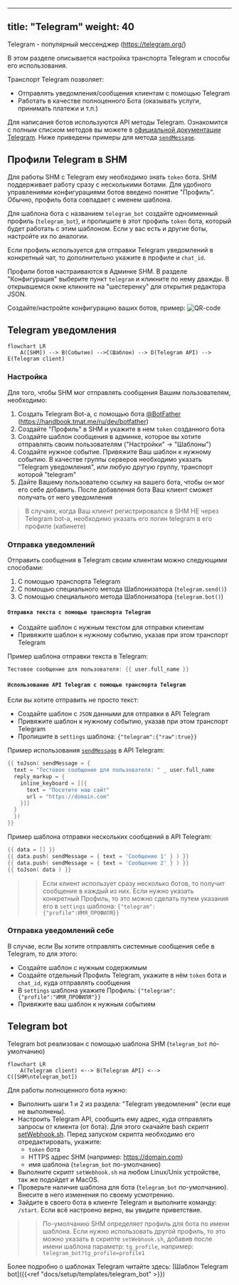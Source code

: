 
---
title: "Telegram"
weight: 40
---

Telegram - популярный мессенджер (https://telegram.org/)

В этом разделе описывается настройка транспорта Telegram и способы его использования.

Транспорт Telegram позволяет:
- Отправлять уведомления/сообщения клиентам с помощью Telegram
- Работать в качестве полноценного Бота (оказывать услуги, принимать платежи и т.п.)

Для написания ботов используются API методы Telegram. Ознакомится с полным списком методов вы можете в [официальной документации
Telegram](https://core.telegram.org/bots/api). Ниже приведены примеры для метода [`sendMessage`](https://core.telegram.org/bots/api#sendmessage).

## Профили Telegram в SHM

Для работы SHM с Telegram ему необходимо знать `token` бота. SHM поддерживает работу сразу с несколькими ботами.
Для удобного управлениями конфигурациями ботов введено понятие "Профиль". Обычно, профиль бота совпадает с именем шаблона.

Для шаблона бота с названием `telegram_bot` создайте одноименный профиль (`telegram_bot`), и пропишите в этот профиль `token` бота,
который будет работать с этим шаблоном. Если у вас есть и другие боты, настройте их по аналогии.

Если профиль используется для отправки Telegram уведомлений в конкретный чат, то дополнительно укажите в профиле и `chat_id`.

Профили ботов настраиваются в Админке SHM. В разделе "Конфигурация" выберите пункт `telegram` и кликните по нему дважды.
В открывшемся окне кликните на "шестеренку" для открытия редактора JSON.

Создайте/настройте конфигурацию ваших ботов, пример:
![QR-code](/telegram_profiles.jpg)



## Telegram уведомления

```mermaid
flowchart LR
    A([SHM]) --> B(Событие) -->С(Шаблон) --> D(Telegram API) --> E(Telegram client)
```

### Настройка
Для того, чтобы SHM мог отправлять сообщения Вашим пользователям, необходимо:
1. Создать Telegram Bot-а, с помощью бота [@BotFather](https://t.me/BotFather) (https://handbook.tmat.me/ru/dev/botfather)
2. Создайте "Профиль" в SHM и укажите в нем `token` созданного бота
3. Создайте шаблон сообщения в админке, которое вы хотите отправлять своим пользователям ("Настройки" -> "Шаблоны")
4. Создайте нужное событие. Привяжите Ваш шаблон к нужному событию. В качестве группы серверов необходимо указать "Telegram уведомления", или любую другую группу, транспорт которой "telegram"
5. Дайте Вашему пользователю ссылку на вашего бота, чтобы он мог его себе добавить. После добавления бота Ваш клиент сможет получать от него уведомления

> В случаях, когда Ваш клиент регистрировался в SHM НЕ через Telegram bot-а, необходимо указать его логин telegram в его профиле (кабинете)

### Отправка уведомлений

Отправить сообщения в Telegram своим клиентам можно следующими способами:
1. С помощью транспорта Telegram
2. С помощью специального метода Шаблонизатора (`telegram.send()`)
3. С помощью специального метода Шаблонизатора (`telegram.bot()`)

#### `Отправка текста с помощью транспорта Telegram`
- Создайте шаблон с нужным текстом для отправки клиентам
- Привяжите шаблон к нужному событию, указав при этом транспорт Telegram

Пример шаблона отправки текста в Telegram:
```go
Тестовое сообщение для пользователя: {{ user.full_name }}
```

#### `Использование API Telegram с помощью транспорта Telegram`
Если вы хотите отправить не просто текст:
- Создайте шаблон с `JSON` данными для отправки в API Telegram
- Привяжите шаблон к нужному событию, указав при этом транспорт Telegram
- Пропишите в `settings` шаблона: `{"telegram":{"raw":true}}`

Пример использования [`sendMessage`](https://core.telegram.org/bots/api#sendmessage) в API Telegram:
```go
{{ toJson( sendMessage = {
  text = "Тестовое сообщение для пользователя: " _ user.full_name
  reply_markup = {
    inline_keyboard = [[{
      text = "Посетите наш сайт"
      url = "https://domain.com"
    }]]
  }
  })
}}
```

Пример шаблона отправки нескольких сообщений в API Telegram:
```go
{{ data = [] }}
{{ data.push( sendMessage = { text = 'Сообщение 1' } ) }}
{{ data.push( sendMessage = { text = 'Сообщение 2' } ) }}
{{ toJson( data ) }}
```

>> Если клиент использует сразу несколько ботов, то получит сообщение в каждый из них. Если нужно указать конкретный Профиль, то это можно сделать путем указания его в `settings` шаблона: `{"telegram":{"profile":ИМЯ_ПРОФИЛЯ}}`

### Отправка уведомлений себе

В случае, если Вы хотите отправлять системные сообщения себе в Telegram, то для этого:
- Создайте шаблон с нужным содержимым
- Создайте отдельный Профиль Telegram, укажите в нём `token` бота и `chat_id`, куда отправлять сообщения
- В `settings` шаблона укажите Профиль: `{"telegram":{"profile":"ИМЯ_ПРОФИЛЯ"}}`
- Привяжите ваш шаблон к нужным событиям


## Telegram bot

Telegram bot реализован с помощью шаблона SHM (`telegram_bot` по-умолчанию)

```mermaid
flowchart LR
    A(Telegram client) <--> B(Telegram API) <--> С([SHM\ntelegram_bot])
```
Для работы полноценного бота нужно:
- Выполнить шаги 1 и 2 из раздела: "Telegram уведомления" (если еще не выполнены).
- Настроить Telegram API, сообщить ему адрес, куда отправлять запросы от клиента (от бота). Для этого скачайте bash скрипт [setWebhook.sh](https://raw.githubusercontent.com/danuk/shm/master/scripts/telegram/setWebhook.sh). Перед запуском скрипта необходимо его отредактировать, укажите:
  - `token` бота
  - HTTPS адрес SHM (например: https://domain.com)
  - имя шаблона (`telegram_bot` по-умолчанию)
- Выполните скрипт `setWebhook.sh` на любом Linux/Unix устройстве, так же подойдет и MacOS.
- Проверьте наличие шаблона для бота (`telegram_bot` по-умолчанию). Внесите в него изменения по своему усмотрению.
- Зайдите в своего бота в клиенте Telegram и выполните команду: `/start`. Если всё настроено верно, вы увидите приветствие.

>> По-умолчанию SHM определяет профиль для бота по имени шаблона. Если нужно использовать другой профиль, то это можно указать в скрипте `setWebhook.sh`, добавив после имени шаблона параметр: `tg_profile`, например: `telegram_bot?tg_profile=profile1`

Более подробно о шаблонах Telegram читайте здесь: [Шаблон Telegram bot]({{<ref "docs/setup/templates/telegram_bot" >}})

